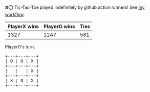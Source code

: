 :x::o: Tic-Tac-Toe played indefinitely by github action runners! See [my workflow](.github/workflows/play.yaml).

|PlayerX wins|PlayerO wins|Ties|
|-|-|-|
|1327|1247|581|

PlayerO's turn.

<pre>
+---+---+---+
| O | O | X |
+---+---+---+
|   |   | X |
+---+---+---+
| X | O | X |
+---+---+---+
</pre>